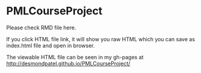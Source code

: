 # PMLCourseProject

Please check RMD file here.

If you click HTML file link, it will show you raw HTML which you can save as index.html file and open in browser.

The viewable HTML file can be seen in my gh-pages at http://desmondpatel.github.io/PMLCourseProject/
